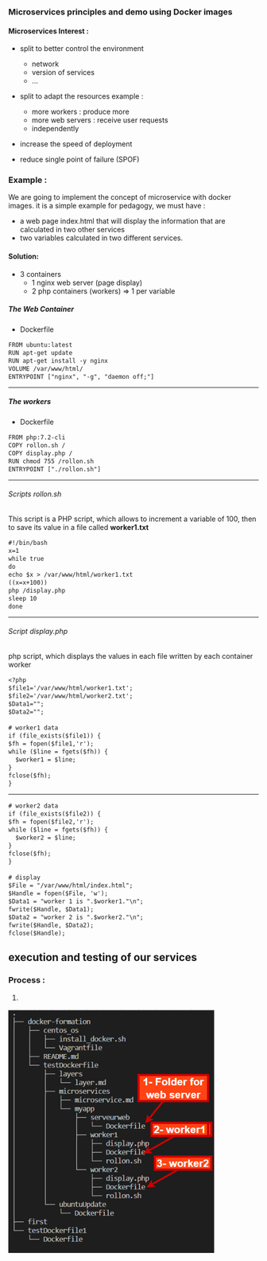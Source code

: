 ### Microservices principles and demo using Docker images

#### Microservices Interest : 

* split to better control the environment
	- network
	- version of services
	- ...

* split to adapt the resources
	example :
	- more workers : produce more
	- more web servers : receive  user requests
  - independently

* increase the speed of deployment

* reduce single point of failure (SPOF)

### Example :
We are going to implement the concept of microservice with docker images. it is a simple example for pedagogy, we must have : 
- a web page index.html that will display the information that are calculated in two other services
- two variables calculated in two different services.

#### Solution:
* 3 containers
	- 1 nginx web server (page display)
	- 2 php containers (workers) => 1 per variable

##### The Web Container

* Dockerfile
```
FROM ubuntu:latest
RUN apt-get update
RUN apt-get install -y nginx
VOLUME /var/www/html/
ENTRYPOINT ["nginx", "-g", "daemon off;"]
```

-------------------------------------------------

##### The workers

* Dockerfile

```
FROM php:7.2-cli
COPY rollon.sh /
COPY display.php /
RUN chmod 755 /rollon.sh
ENTRYPOINT ["./rollon.sh"]
```


-------------------------------------------------

###### Scripts rollon.sh 
This script is a PHP script, which allows to increment a variable of 100, then to save its value in a file called __worker1.txt__

```
#!/bin/bash
x=1
while true
do
echo $x > /var/www/html/worker1.txt
((x=x+100))
php /display.php
sleep 10
done
```

-------------------------------------------------

###### Script display.php
php script, which displays the values in each file written by each container worker

```
<?php
$file1='/var/www/html/worker1.txt';
$file2='/var/www/html/worker2.txt';
$Data1="";
$Data2="";

# worker1 data
if (file_exists($file1)) {
$fh = fopen($file1,'r');
while ($line = fgets($fh)) {
  $worker1 = $line;
}
fclose($fh);
}
```

-------------------------------------------------

```
# worker2 data
if (file_exists($file2)) {
$fh = fopen($file2,'r');
while ($line = fgets($fh)) {
  $worker2 = $line;
}
fclose($fh);
}

# display
$File = "/var/www/html/index.html";
$Handle = fopen($File, 'w');
$Data1 = "worker 1 is ".$worker1."\n";
fwrite($Handle, $Data1);
$Data2 = "worker 2 is ".$worker2."\n";
fwrite($Handle, $Data2);
fclose($Handle);
```

## execution and testing of our services

### Process : 
1. 
![](../../media/tree.PNG)
